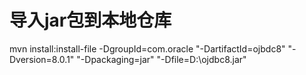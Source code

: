 # 导入jar包到本地仓库
mvn install:install-file -DgroupId=com.oracle "-DartifactId=ojbdc8" "-Dversion=8.0.1" "-Dpackaging=jar" "-Dfile=D:\ojdbc8.jar"